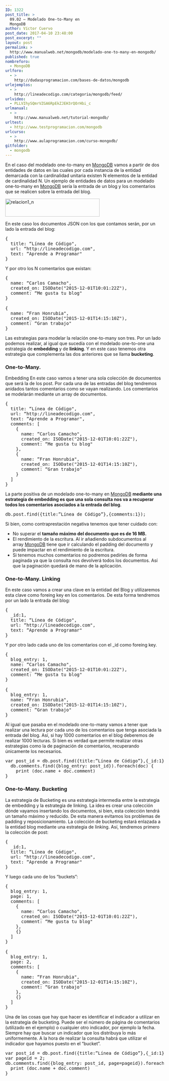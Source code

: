 ```yaml
---
ID: 1322
post_title: >
  09.02 – Modelado One-to-Many en
  MongoDB
author: Víctor Cuervo
post_date: 2017-04-10 23:48:00
post_excerpt: ""
layout: post
permalink: >
  http://www.manualweb.net/mongodb/modelado-one-to-many-en-mongodb/
published: true
nombreforo:
  - MongoDB
urlforo:
  - >
    http://dudasprogramacion.com/bases-de-datos/mongodb
urlejemplos:
  - >
    http://lineadecodigo.com/categoria/mongodb/feed/
urlvideo:
  - PLLVIhySQmrVZGA6RpEkZJEH3rQOrHbi_c
urlmanual:
  - >
    http://www.manualweb.net/tutorial-mongodb/
urltest:
  - http://www.testprogramacion.com/mongodb
urlcurso:
  - >
    http://www.aulaprogramacion.com/curso-mongodb/
gitfolder:
  - mongodb
---
```

En el caso del modelado one-to-many en [MongoDB][1] vamos a partir de dos entidades de datos en las cuales por cada instancia de la entidad demarcada con la cardinalidad unitaria existen N elementos de la entidad de cardinalidad N. Un ejemplo de entidades de datos para un modelado one-to-many en [MongoDB][1] sería la entrada de un blog y los comentarios que se realicen sobre la entrada del blog.

[<img class="aligncenter wp-image-679 size-medium" src="http://www.manualweb.net/wp-content/uploads/2015/12/relacion1_n-300x57.png" alt="relacion1_n" width="300" height="57" />][2]

En este caso los documentos JSON con los que contamos serán, por un lado la entrada del blog:

<pre>{
  title: “Línea de Código",
  url: “http://lineadecodigo.com",
  text: “Aprende a Programar"
}</pre>

Y por otro los N comentarios que existan:

<pre>{
  name: “Carlos Camacho",
  created_on: ISODate("2015-12-01T10:01:22Z"),
  comment: “Me gusta tu blog"
}

{
  name: “Fran Honrubia",
  created_on: ISODate("2015-12-01T14:15:10Z"),
  comment: “Gran trabajo"
}</pre>

Las estrategias para modelar la relación one-to-many son tres. Por un lado podemos realizar, al igual que sucedía con el modelado one-to-one una estrategia de **embedding** y de **linking**. Y en este caso tenemos otra estrategia que complementa las dos anteriores que se llama **bucketing**.

### One-to-Many.

Embedding En este caso vamos a tener una sola colección de documentos que será la de los post. Por cada una de las entradas del blog tendremos anidados tantos comentarios como se vayan realizando. Los comentarios se modelarán mediante un array de documentos.

<pre>{
  title: “Línea de Código",
  url: “http://lineadecodigo.com",
  text: “Aprende a Programar",
  comments: [
    {
      name: “Carlos Camacho",
      created_on: ISODate("2015-12-01T10:01:22Z"),
      comment: “Me gusta tu blog"
    },
    {
      name: “Fran Honrubia",
      created_on: ISODate("2015-12-01T14:15:10Z"),
      comment: “Gran trabajo"
    }
  ]
}</pre>

La parte positiva de un modelado one-to-many en [MongoDB][1] **mediante una estrategia de embedding es que una sola consulta nos va a recuperar todos los comentarios asociados a la entrada del blog**.

<pre>db.post.find({title:”Línea de Código”},{comments:1});</pre>

Si bien, como contraprestación negativa tenemos que tener cuidado con:

*   No superar el **tamaño máximo del documento que es de 16 MB.**
*   El rendimiento de la escritura. Al ir añadiendo subdocumentos al array [MongoDB][1] tiene que ir calculando el padding del documento y puede impactar en el rendimiento de la escritura.
*   Si tenemos muchos comentarios no podremos pedirles de forma paginada ya que la consulta nos devolverá todos los documentos. Así que la paginación quedará de mano de la aplicación.

### One-to-Many. Linking

En este caso vamos a crear una clave en la entidad del Blog y utilizaremos esta clave como foreing key en los comentarios. De esta forma tendremos por un lado la entrada del blog:

<pre>{
  _id:1,
  title: “Línea de Código",
  url: “http://lineadecodigo.com",
  text: “Aprende a Programar"
}</pre>

Y por otro lado cada uno de los comentarios con el _id como foreing key.

<pre>{
  blog_entry: 1,
  name: “Carlos Camacho",
  created_on: ISODate("2015-12-01T10:01:22Z"),
  comment: “Me gusta tu blog"
}

{
  blog_entry: 1,
  name: “Fran Honrubia",
  created_on: ISODate("2015-12-01T14:15:10Z"),
  comment: “Gran trabajo"
}</pre>

Al igual que pasaba en el modelado one-to-many vamos a tener que realizar una lectura por cada uno de los comentarios que tenga asociada la entrada del blog. Así, si hay 1000 comentarios en el blog deberemos de realizar 1000 lecturas. Si bien es verdad que permite realizar otras estrategias como la de paginación de comentarios, recuperando únicamente los necesarios.

<pre>var post_id = db.post.find({title:”Línea de Código”},{_id:1});
  db.comments.find({blog_entry: post_id}).foreach(doc) {
    print (doc.name + doc.comment)
}</pre>

### One-to-Many. Bucketing

La estrategia de Bucketing es una estrategia intermedia entre la estrategia de embedding y la estrategia de linking. La idea es crear una colección dónde vayamos insertando los documentos, si bien, esta colección tendrá un tamaño máximo y reducido. De esta manera evitamos los problemas de padding y reposicionamiento. La colección de bucketing estará enlazada a la entidad blog mediante una estrategia de linking. Así, tendremos primero la colección de post:

<pre>{
  _id:1,
  title: “Línea de Código",
  url: “http://lineadecodigo.com",
  text: “Aprende a Programar"
}</pre>

Y luego cada uno de los “buckets”:

<pre>{
  blog_entry: 1,
  page: 1,
  comments: [
    {
      name: “Carlos Camacho",
      created_on: ISODate("2015-12-01T10:01:22Z"),
      comment: “Me gusta tu blog"
    },
    {}
  ]
}

{
  blog_entry: 1,
  page: 2,
  comments: [
    {
      name: “Fran Honrubia",
      created_on: ISODate("2015-12-01T14:15:10Z"),
      comment: “Gran trabajo"
    },
    {}
  ]
}</pre>

Una de las cosas que hay que hacer es identificar el indicador a utilizar en la estrategia de bucketing. Puede ser el número de página de comentarios (utilizado en el ejemplo) o cualquier otro indicador, por ejemplo la fecha. Siempre hay que buscar un indicador que los distribuya lo más uniformemente. A la hora de realizar la consulta habrá que utilizar el indicador que hayamos puesto en el “bucket”.

<pre>var post_id = db.post.find({title:”Línea de Código”},{_id:1});
var pageid = 2;
db.comments.find({blog_entry: post_id, page=pageid}).foreach(doc) {
  print (doc.name + doc.comment)
}</pre>

 [1]: http://www.manualweb.net/tutorial-mongodb/
 [2]: http://www.manualweb.net/wp-content/uploads/2015/12/relacion1_n.png